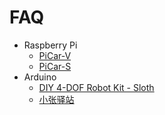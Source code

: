 
# FAQ

 - Raspberry Pi
   - [PiCar-V](source/raspberrypi/picar-v.md)
   - [PiCar-S](source/raspberrypi/picar-s.md)
 - Arduino
   - [DIY 4-DOF Robot Kit - Sloth](source/arduino/sloth.md)
   - [小张驿站](source/arduino/sloth.md)